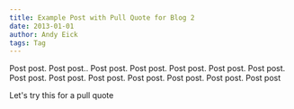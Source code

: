 ```yaml
---
title: Example Post with Pull Quote for Blog 2
date: 2013-01-01
author: Andy Eick
tags: Tag
---
```


Post post. Post post.. Post post. Post post. Post post. Post post. Post post. Post post. Post post. Post post. Post post. Post post. Post post. Post post

<quote class="pull-quote">Let's try this for a pull quote</quote>
